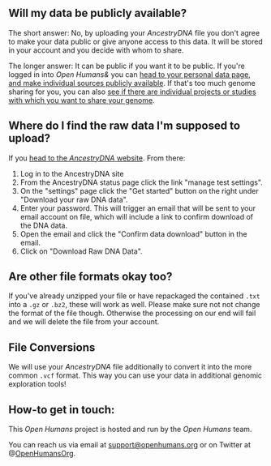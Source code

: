 ## Will my data be publicly available?
The short answer: No, by uploading your *AncestryDNA* file you don't agree to make your data public or give anyone access to this data. It will be stored in your account and you decide with whom to share.

The longer answer: It can be public if you want it to be public. If you're logged in into *Open Humans&* you can [head to your personal data page, and make individual sources publicly available](https://www.openhumans.org/member/me/data/). If that's too much genome sharing for you, you can also [see if there are individual projects or studies with which you want to share your genome](https://www.openhumans.org/explore-share/).

## Where do I find the raw data I'm supposed to upload?
If you [head to the *AncestryDNA* website](https://www.ancestry.com/dna/). From there:

1. Log in to the AncestryDNA site
2. From the AncestryDNA status page click the link "manage test settings".
3. On the "settings" page click the "Get started" button on the right under "Download your raw DNA data".
4. Enter your password. This will trigger an email that will be sent to your email account on file, which will include a link to confirm download of the DNA data.
5. Open the email and click the "Confirm data download" button in the email.
6. Click on "Download Raw DNA Data".

## Are other file formats okay too?
If you've already unzipped your file or have repackaged the contained `.txt`
into a `.gz` or `.bz2`, these will work as well. Please make sure not not change
the format of the file though. Otherwise the processing on our end will fail
and we will delete the file from your account.

## File Conversions
We will use your *AncestryDNA* file additionally to convert it into the more
common `.vcf` format. This way you can use your data in additional genomic
exploration tools!

## How-to get in touch:
This *Open Humans* project is hosted and run by the *Open Humans* team.

You can reach us via email at support@openhumans.org or on Twitter at @[OpenHumansOrg](http://www.twitter.com/OpenHumansOrg).
